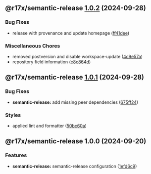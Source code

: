 ## @r17x/semantic-release [1.0.2](https://github.com/r17x/js/compare/@r17x/semantic-release@1.0.1...@r17x/semantic-release@1.0.2) (2024-09-28)

### Bug Fixes

* release with provenance and update homepage ([ff41dee](https://github.com/r17x/js/commit/ff41dee8bf74ed12e8bc525fc44144e48ade7a90))

### Miscellaneous Chores

* removed postversion and disable workspace-update ([4c9e57a](https://github.com/r17x/js/commit/4c9e57aeb00fa5d1c9b6b60d1338f216e788c8f2))
* repository field information ([c8c864d](https://github.com/r17x/js/commit/c8c864d2b3e8a6f3d040ce34e063b0efe9d3beb7))

## @r17x/semantic-release [1.0.1](https://github.com/r17x/js/compare/@r17x/semantic-release@1.0.0...@r17x/semantic-release@1.0.1) (2024-09-28)

### Bug Fixes

* **semantic-release:** add missing peer dependencies ([675ff24](https://github.com/r17x/js/commit/675ff244edf502e6bd92b8b923826a840d268a8b))

### Styles

* applied lint and formatter ([50bc60a](https://github.com/r17x/js/commit/50bc60aee37346d4976c64adaadb15b6f40e19a2))

## @r17x/semantic-release 1.0.0 (2024-09-20)

### Features

* **semantic-release:** semantic-release configuration ([1efd6c9](https://github.com/r17x/js/commit/1efd6c999fbafcaa722bf5500bed85736f78955a))
